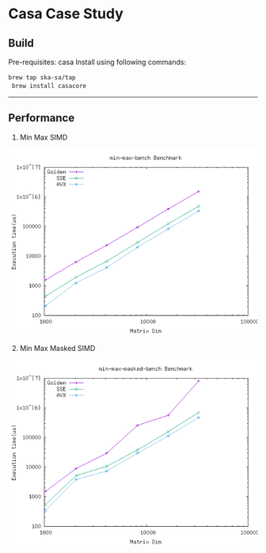# Casa Case Study

## Build

Pre-requisites: casa
Install using following commands:

```sh
brew tap ska-sa/tap
 brew install casacore
```

-------------

## Performance

1. Min Max SIMD

![Stats](./stat/min-max-bench-performance.png)

2. Min Max Masked SIMD

![Stats](./stat/min-max-masked-bench-performance.png)
